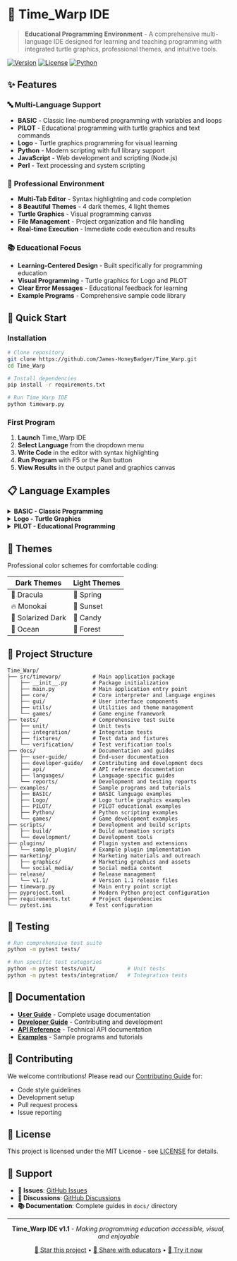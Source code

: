 # 🎯 Time_Warp IDE

> **Educational Programming Environment** - A comprehensive multi-language IDE designed for learning and teaching programming with integrated turtle graphics, professional themes, and intuitive tools.

[![Version](https://img.shields.io/badge/version-1.2.0-blue.svg)](https://github.com/James-HoneyBadger/Time_Warp/releases)
[![License](https://img.shields.io/badge/license-MIT-green.svg)](LICENSE)
[![Python](https://img.shields.io/badge/python-3.8+-blue.svg)](https://python.org)

## ✨ Features

### 🔤 **Multi-Language Support**

- **BASIC** - Classic line-numbered programming with variables and loops
- **PILOT** - Educational programming with turtle graphics and text commands
- **Logo** - Turtle graphics programming for visual learning
- **Python** - Modern scripting with full library support
- **JavaScript** - Web development and scripting (Node.js)
- **Perl** - Text processing and system scripting

### 🎨 **Professional Environment**

- **Multi-Tab Editor** - Syntax highlighting and code completion
- **8 Beautiful Themes** - 4 dark themes, 4 light themes
- **Turtle Graphics** - Visual programming canvas
- **File Management** - Project organization and file handling
- **Real-time Execution** - Immediate code execution and results

### 📚 **Educational Focus**

- **Learning-Centered Design** - Built specifically for programming education
- **Visual Programming** - Turtle graphics for Logo and PILOT
- **Clear Error Messages** - Educational feedback for learning
- **Example Programs** - Comprehensive sample code library

## 🚀 Quick Start

### Installation

```bash
# Clone repository
git clone https://github.com/James-HoneyBadger/Time_Warp.git
cd Time_Warp

# Install dependencies
pip install -r requirements.txt

# Run Time_Warp IDE
python timewarp.py
```

### First Program

1. **Launch** Time_Warp IDE
2. **Select Language** from the dropdown menu
3. **Write Code** in the editor with syntax highlighting
4. **Run Program** with F5 or the Run button
5. **View Results** in the output panel and graphics canvas

## 📋 Language Examples

<details>
<summary><strong>BASIC - Classic Programming</strong></summary>

```basic
10 PRINT "Welcome to BASIC!"
20 FOR I = 1 TO 10
30 PRINT "Number: "; I
40 NEXT I
50 END
```

</details>

<details>
<summary><strong>Logo - Turtle Graphics</strong></summary>

```logo
; Draw a colorful flower
REPEAT 8 [
  REPEAT 4 [FORWARD 50 RIGHT 90]
  RIGHT 45
]
```

</details>

<details>
<summary><strong>PILOT - Educational Programming</strong></summary>

```pilot
T:Welcome to PILOT programming!
A:What is your name?
T:Nice to meet you, #NAME!
T:Let's draw a square:
T:FORWARD 100
T:RIGHT 90
; Continue for all 4 sides...
```

</details>

## 🎨 Themes

Professional color schemes for comfortable coding:

| Dark Themes | Light Themes |
|-------------|--------------|
| 🌙 Dracula | 🌸 Spring |
| 🔥 Monokai | 🌅 Sunset |
| 🌊 Solarized Dark | 🍭 Candy |
| 🌌 Ocean | 🌲 Forest |

## 📁 Project Structure

```
Time_Warp/
├── src/timewarp/          # Main application package
│   ├── __init__.py        # Package initialization
│   ├── main.py            # Main application entry point
│   ├── core/              # Core interpreter and language engines
│   ├── gui/               # User interface components
│   ├── utils/             # Utilities and theme management
│   └── games/             # Game engine framework
├── tests/                 # Comprehensive test suite
│   ├── unit/              # Unit tests
│   ├── integration/       # Integration tests
│   ├── fixtures/          # Test data and fixtures
│   └── verification/      # Test verification tools
├── docs/                  # Documentation and guides
│   ├── user-guide/        # End-user documentation
│   ├── developer-guide/   # Contributing and development docs
│   ├── api/               # API reference documentation
│   ├── languages/         # Language-specific guides
│   └── reports/           # Development and testing reports
├── examples/              # Sample programs and tutorials
│   ├── BASIC/             # BASIC language examples
│   ├── Logo/              # Logo turtle graphics examples
│   ├── PILOT/             # PILOT educational examples
│   ├── Python/            # Python scripting examples
│   └── games/             # Game development examples
├── scripts/               # Development and build scripts
│   ├── build/             # Build automation scripts
│   └── development/       # Development tools
├── plugins/               # Plugin system and extensions
│   └── sample_plugin/     # Example plugin implementation
├── marketing/             # Marketing materials and outreach
│   ├── graphics/          # Marketing graphics and assets
│   └── social_media/      # Social media content
├── release/               # Release management
│   └── v1.1/              # Version 1.1 release files
├── timewarp.py            # Main entry point script
├── pyproject.toml         # Modern Python project configuration
├── requirements.txt       # Project dependencies
└── pytest.ini            # Test configuration
```

## 🧪 Testing

```bash
# Run comprehensive test suite
python -m pytest tests/

# Run specific test categories
python -m pytest tests/unit/          # Unit tests
python -m pytest tests/integration/   # Integration tests
```

## 📖 Documentation

- **[User Guide](docs/user-guide/)** - Complete usage documentation
- **[Developer Guide](docs/developer-guide/)** - Contributing and development
- **[API Reference](docs/api/)** - Technical API documentation
- **[Examples](examples/)** - Sample programs and tutorials

## 🤝 Contributing

We welcome contributions! Please read our [Contributing Guide](docs/developer-guide/CONTRIBUTING.md) for:

- Code style guidelines
- Development setup
- Pull request process
- Issue reporting

## 📜 License

This project is licensed under the MIT License - see [LICENSE](LICENSE) for details.

## 🌟 Support

- **🐛 Issues**: [GitHub Issues](https://github.com/James-HoneyBadger/Time_Warp/issues)
- **💬 Discussions**: [GitHub Discussions](https://github.com/James-HoneyBadger/Time_Warp/discussions)
- **📚 Documentation**: Complete guides in `docs/` directory

---

<div align="center">

**Time_Warp IDE v1.1** - *Making programming education accessible, visual, and enjoyable*

[🌟 Star this project](https://github.com/James-HoneyBadger/Time_Warp) • [🔗 Share with educators](https://github.com/James-HoneyBadger/Time_Warp) • [🚀 Try it now](https://github.com/James-HoneyBadger/Time_Warp/releases)

</div>
